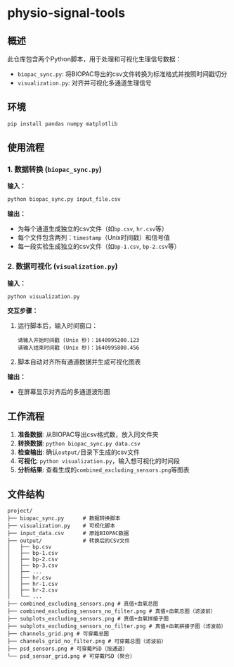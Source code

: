# physio-signal-tools

## 概述
此仓库包含两个Python脚本，用于处理和可视化生理信号数据：
- `biopac_sync.py`: 将BIOPAC导出的csv文件转换为标准格式并按照时间戳切分
- `visualization.py`: 对齐并可视化多通道生理信号

## 环境
```bash
pip install pandas numpy matplotlib
```

## 使用流程

### 1. 数据转换 (`biopac_sync.py`)

**输入：**
```bash
python biopac_sync.py input_file.csv
```

**输出：**
- 为每个通道生成独立的csv文件（如`bp.csv`, `hr.csv`等）
- 每个文件包含两列：`timestamp`（Unix时间戳）和信号值
- 每一段实验生成独立的csv文件（如`bp-1.csv`, `bp-2.csv`等）

### 2. 数据可视化 (`visualization.py`)

**输入：**
```bash
python visualization.py
```

**交互步骤：**
1. 运行脚本后，输入时间窗口：
   ```
   请输入开始时间戳 (Unix 秒)：1640995200.123
   请输入结束时间戳 (Unix 秒)：1640995800.456
   ```
2. 脚本自动对齐所有通道数据并生成可视化图表

**输出：**
- 在屏幕显示对齐后的多通道波形图

## 工作流程

1. **准备数据**: 从BIOPAC导出csv格式数，放入同文件夹
2. **转换数据**: `python biopac_sync.py data.csv`
3. **检查输出**: 确认`output/`目录下生成的csv文件
4. **可视化**: `python visualization.py`，输入想可视化的时间段
5. **分析结果**: 查看生成的`combined_excluding_sensors.png`等图表

## 文件结构
```
project/
├── biopac_sync.py      # 数据转换脚本
├── visualization.py    # 可视化脚本
├── input_data.csv      # 原始BIOPAC数据
├── output/             # 转换后的CSV文件
│   ├── bp.csv
│   ├── bp-1.csv
│   ├── bp-2.csv
│   ├── bp-3.csv
│   ├── ...
│   ├── hr.csv
│   ├── hr-1.csv
│   ├── hr-2.csv
│   └── ...
├── combined_excluding_sensors.png # 真值+血氧总图
├── combined_excluding_sensors_no_filter.png # 真值+血氧总图（滤波前）
├── subplots_excluding_sensors.png # 真值+血氧拼接子图
├── subplots_excluding_sensors_no_filter.png # 真值+血氧拼接子图（滤波前）
├── channels_grid.png # 可穿戴总图
├── channels_grid_no_filter.png # 可穿戴总图（滤波前）
├── psd_sensors.png # 可穿戴PSD（按通道）
└── psd_sensor_grid.png # 可穿戴PSD（聚合）
```
